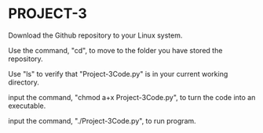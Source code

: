 # PROJECT-3

Download the Github repository to your Linux system.

Use the command, "cd", to move to the folder you have stored the repository.

Use "ls" to verify that "Project-3Code.py" is in your current working directory.

input the command, "chmod a+x Project-3Code.py", to turn the code into an executable.

input the command, "./Project-3Code.py", to run program.

